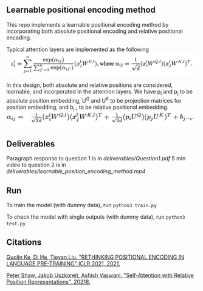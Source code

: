 ## Learnable positional encoding method
This repo implements a learnable positional encoding method by incorporating both absolute positional encoding and relative positional encoding. 

Typical attention layers are implemented as the following
![alt text](https://github.com/Muhanzhang10/learnable_positional_encoding_method/blob/master/images/attention.png)

In this design, both absolute and relative positions are considered, learnable, and incorporated in the attention layers. We have p<sub>i</sub> and p<sub>j</sub> to be absolute position embedding, U<sup>Q</sup> and U<sup>K</sup> to be projection matrices for position embedding, and b<sub>j-i</sub> to be relative positional embedding.
![alt text](https://github.com/Muhanzhang10/learnable_positional_encoding_method/blob/master/images/design.png)

## Deliverables
Paragraph response to question 1 is in *deliverables/Question1.pdf*
5 min video to question 2 is in *deliverables/learnable_position_encoding_method.mp4*

## Run
To train the model (with dummy data), run 
`python3 train.py`

To check the model with single outputs (with dummy data), run
`python3 test.py`

## Citations
[Guolin Ke, Di He, Tieyan Liu. "RETHINKING POSITIONAL ENCODING IN LANGUAGE PRE-TRAINING" ICLR 2021, 2021.](https://arxiv.org/pdf/2006.15595.pdf)

[Peter Shaw, Jakob Uszkoreit, Ashish Vaswani. "Self-Attention with Relative Position Representations", 20218.](https://arxiv.org/pdf/1803.02155.pdf)
